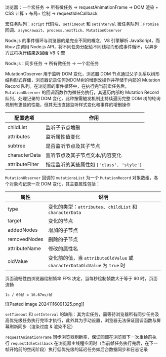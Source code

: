 浏览器：一个宏任务 -> 所有微任务 -> requestAnimationFrame -> DOM 渲染 + CSS 计算 + 布局+ 绘制 -> requestIdleCallback

宏任务队列：`script` 代码块、`setTimeout` 和 `setInterval`
微任务队列：`Promise` 回调、`async/await`、`process.nextTick`、`MutationObserver`

Node.js 的事件循环与浏览器的是完全不同的概念，V8 引擎解析 JavaScript，而 libuv 库调用 Node.js API，将不同任务分配给不同线程而形成事件循环，以异步方式将执行结果返回给 V8 引擎

Node.js：同步任务 -> 所有微任务 -> 一个宏任务

MutationObserver 用于监听 DOM 变化，浏览器 DOM 节点通过父子关系以树形结构形式存储，浏览器记录任何对DOM树的增删改操作并存储于内部的 Mutation Record 队列。在浏览器的事件循环中，在执行完当前宏任务后，`MutationObserver` 的回调函数作为微任务执行，其遍历内部的 Mutation Record 队列，处理记录的 DOM 变化，此种按需触发机制比持续遍历完整 DOM 树的轮询机制有更佳的性能，但其无法直接监听样式变化和事件的增删操作

| 配置选项            | 作用                              |
| --------------- | ------------------------------- |
| childList       | 监听子节点增删                         |
| attributes      | 监听属性值变化                         |
| subtree         | 是否监听节点及其子节点                     |
| characterData   | 监听节点及其子节点文本/内容变化                |
| attributeFilter | 指定监听的某些属性如 `['class', 'style']` |

`MutationObserver` 回调的 `mutationsList` 为一个 `MutationRecord` 对象数组，各个对象均记录一次 DOM 变化，其主要属性包括：

| 属性          | 说明                                                                       |
| ------------- | -------------------------------------------------------------------------- |
| type          | 变化的类型：`attributes`、`childList` 和 `characterData`                   |
| target        | 变化的节点                                                                 |
| addedNodes    | 增加的子节点                                                               |
| removedNodes  | 删除的子节点                                                               |
| attributeName | 修改的属性名                                                               |
| oldValue      | 变化前的值，当 `attributeOldValue` 或 `characterDataOldValue` 为 `true` 时 |

页面流畅性由浏览器绘制帧率 FPS 决定，当每秒绘制帧数大于等于 60 时，页面流畅

```
1s / 60帧 = 16.67ms/帧
```

![[Pasted image 20241116091325.png]]

`setTimeout` 和 `setInterval` 的缺陷：其为宏任务，需等待浏览器所有同步任务及高优先级任务执行完毕才执行，此外其为手动设置，浏览器无法保证回调函数与屏幕刷新同步（渲染过度 & 渲染不足）

`requestAnimationFrame` 同步浏览器刷新率，保证回调在浏览器下一次重绘前执行
`requestIdleCallback` 在浏览器主线程空闲时（当前帧任务执行完后，在下一帧开始前的空闲阶段）执行低优先级的延迟任务如后台数据同步和日志记录